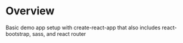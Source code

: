 # Overview

Basic demo app setup with create-react-app that also includes react-bootstrap, sass, and react router